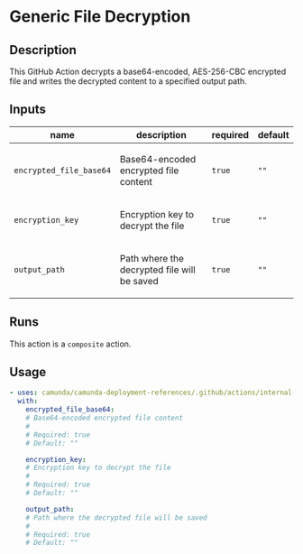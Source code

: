 # Generic File Decryption

## Description

This GitHub Action decrypts a base64-encoded, AES-256-CBC encrypted file
and writes the decrypted content to a specified output path.


## Inputs

| name | description | required | default |
| --- | --- | --- | --- |
| `encrypted_file_base64` | <p>Base64-encoded encrypted file content</p> | `true` | `""` |
| `encryption_key` | <p>Encryption key to decrypt the file</p> | `true` | `""` |
| `output_path` | <p>Path where the decrypted file will be saved</p> | `true` | `""` |


## Runs

This action is a `composite` action.

## Usage

```yaml
- uses: camunda/camunda-deployment-references/.github/actions/internal-generic-decrypt-import@main
  with:
    encrypted_file_base64:
    # Base64-encoded encrypted file content
    #
    # Required: true
    # Default: ""

    encryption_key:
    # Encryption key to decrypt the file
    #
    # Required: true
    # Default: ""

    output_path:
    # Path where the decrypted file will be saved
    #
    # Required: true
    # Default: ""
```
